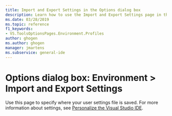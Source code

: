```yaml
---
title: Import and Export Settings in the Options dialog box
description: Learn how to use the Import and Export Settings page in the Environment section to specify where your user settings file is saved.
ms.date: 03/28/2019
ms.topic: reference
f1_keywords:
- VS.ToolsOptionsPages.Environment.Profiles
author: ghogen
ms.author: ghogen
manager: jmartens
ms.subservice: general-ide
---
```

# Options dialog box: Environment \> Import and Export Settings


Use this page to specify where your user settings file is saved. For more information about settings, see [Personalize the Visual Studio IDE](../../ide/personalizing-the-visual-studio-ide.md).